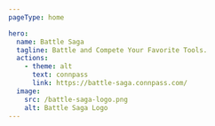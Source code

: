 ```yaml
---
pageType: home

hero:
  name: Battle Saga
  tagline: Battle and Compete Your Favorite Tools.
  actions:
    - theme: alt
      text: connpass
      link: https://battle-saga.connpass.com/
  image:
    src: /battle-saga-logo.png
    alt: Battle Saga Logo
---
```

